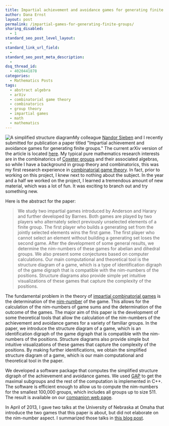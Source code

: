 ```yaml
---
title: Impartial achievement and avoidance games for generating finite groups
author: Dana Ernst
layout: post
permalink: /impartial-games-for-generating-finite-groups/
sharing_disabled:
  - 1
standard_seo_post_level_layout:
  - 
standard_link_url_field:
  - 
standard_seo_post_meta_description:
  - 
dsq_thread_id:
  - 4020441878
categories:
  - Mathematics Posts
tags:
  - abstract algebra
  - arXiv
  - combinatorial game theory
  - combinatorics
  - group theory
  - impartial games
  - math
  - mathematics
---
```

<img src="{{ site.baseurl }}/images/2014/07/GGraphD4k+2-150x150.png?w=150" alt="A simplified structure diagram" class="alignleft size-thumbnail wp-image-1229" data-recalc-dims="1" />My colleague [Nandor Sieben][1] and I recently submitted for publication a paper titled "Impartial achievement and avoidance games for generating finite groups." The current arXiv version of the article is located [here][2]. My typical pure mathematics research interests are in the combinatorics of [Coxeter groups][3] and their associated algebras, so while I have a background in group theory and combinatorics, this was my first research experience in [combinatorial game theory][4]. In fact, prior to working on this project, I knew next to nothing about the subject. In the year and a half we worked on the project, I learned a tremendous amount of new material, which was a lot of fun. It was exciting to branch out and try something new.

Here is the abstract for the paper:

> We study two impartial games introduced by Anderson and Harary and further developed by Barnes. Both games are played by two players who alternately select previously unselected elements of a finite group. The first player who builds a generating set from the jointly selected elements wins the first game. The first player who cannot select an element without building a generating set loses the second game. After the development of some general results, we determine the nim-numbers of these games for abelian and dihedral groups. We also present some conjectures based on computer calculations. Our main computational and theoretical tool is the structure diagram of a game, which is a type of identification digraph of the game digraph that is compatible with the nim-numbers of the positions. Structure diagrams also provide simple yet intuitive visualizations of these games that capture the complexity of the positions. 

The fundamental problem in the theory of [impartial combinatorial games][5] is the determination of the [nim-number][6] of the game. This allows for the calculation of the nim-numbers of game sums and the determination of the outcome of the games. The major aim of this paper is the development of some theoretical tools that allow the calculation of the nim-numbers of the achievement and avoidance games for a variety of familiar groups. In the paper, we introduce the structure diagram of a game, which is an identification digraph of the game digraph that is compatible with the nim-numbers of the positions. Structure diagrams also provide simple but intuitive visualizations of these games that capture the complexity of the positions. By making further identifications, we obtain the simplified structure diagram of a game, which is our main computational and theoretical tool in the paper.

We developed a software package that computes the simplified structure digraph of the achievement and avoidance games. We used [GAP][7] to get the maximal subgroups and the rest of the computation is implemented in C++. The software is efficient enough to allow us to compute the nim-numbers for the smallest 100,000 groups, which includes all groups up to size 511. The result is available on our [companion web page][8].

In April of 2013, I gave two talks at the University of Nebraska at Omaha that introduce the two games that this paper is about, but did not elaborate on the nim-number aspect. I summarized those talks in [this blog post][9].

 [1]: http://jan.ucc.nau.edu/~ns46/
 [2]: http://arxiv.org/abs/1407.0784
 [3]: http://en.wikipedia.org/wiki/Coxeter_group
 [4]: http://en.wikipedia.org/wiki/Combinatorial_game_theory
 [5]: http://en.wikipedia.org/wiki/Impartial_game
 [6]: http://mathworld.wolfram.com/Nim-Value.html
 [7]: http://www.gap-system.org
 [8]: http://jan.ucc.nau.edu/ns46/GroupGenGame/
 [9]: http://danaernst.com/talk-impartial-games-for-generating-groups/